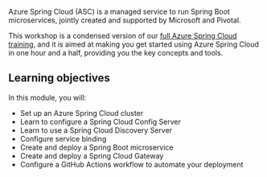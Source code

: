 Azure Spring Cloud (ASC) is a managed service to run Spring Boot microservices, jointly created and supported by Microsoft and Pivotal.

This workshop is a condensed version of our [full Azure Spring Cloud training](https://github.com/microsoft/azure-spring-cloud-training), and it is aimed at making you get started using Azure Spring Cloud in one hour and a half, providing you the key concepts and tools.

## Learning objectives

In this module, you will:

* Set up an Azure Spring Cloud cluster
* Learn to configure a Spring Cloud Config Server
* Learn to use a Spring Cloud Discovery Server
* Configure service binding
* Create and deploy a Spring Boot microservice
* Create and deploy a Spring Cloud Gateway
* Configure a GitHub Actions workflow to automate your deployment
